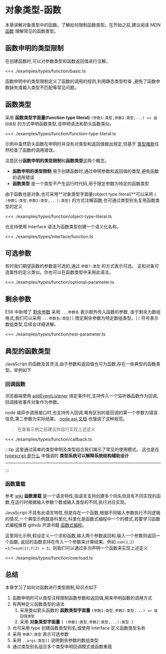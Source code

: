 # 对象类型-函数

本章讲解对象类型中的函数。了解如何限制函数类型。在开始之前,建议阅读 MDN [函数](https://developer.mozilla.org/zh-CN/docs/Web/JavaScript/Guide/Functions) 理解常见的函数类型。


## 函数申明的类型限制
在创建函数时,可以对参数类型和函数返回值进行注解。

<<< ./examples/types/function/basic.ts

函数申明中的类型限制定义了函数的调用的规则,利用静态类型检查
,避免了函数参数缺失或输入类型不匹配等常见问题。

## 函数类型
采用 **函数类型字面量(function type literal)** `(参数1:类型,参数2:类型,...) => 返回类型` 的方式申明函数类型,该申明语法和箭头函数类似。

<<< ./examples/types/function/function-type-literal.ts

示例中虽然箭头函数在申明时并没有对类型和返回值做出规定,但基于
[类型推断](./1.basic-concept.md#类型推断)任然检查了函数的调用错误。


注意区分**函数申明的类型限制**和**函数类型**这两个概念。

* **函数申明的类型限制** 用于创建函数时,通过申明参数和返回值的类型,避免函数的调用错误
* **函数类型** 是一个类型不产生运行时代码,用于限定参数为特定的函数类型



由于函数也是对象,也可采用**对象类型字面量(object type literal)**可以采用 `{ (参数1:类型,参数2:类型,...):类型}` 的方式注解函数,也可通过类型别名复用函数类型的定义

<<< ./examples/types/function/object-type-literal.ts

也支持使用 Interface 语法为函数类型创建一个语义化名称。

<<< ./examples/types/interface/function.ts


## 可选参数
有时我们期望函数的参数是可选的,通过 `参数?:类型` 的方式表示可选。
这和对象可选属性的定义类似。你也可以在函数类型中采用此语法。

<<< ./examples/types/function/optional-parameter.ts


## 剩余参数
ES6 中新增了 [剩余参数](https://developer.mozilla.org/zh-CN/docs/Web/JavaScript/Reference/Functions/rest_parameters) 采用 `...参数名` 表示额外传入函数的参数,
由于剩余为数组格式,我们可以采用 `...参数名:类型[]` 限定剩余参数为特定数组类型。`[]` 符号表示数组类型,后续会详细讲解。

<<< ./examples/types/function/rest-parameter.ts

## 典型的函数类型
JavaScript 的函数及其灵活,由于参数和返回值也可为函数,存在一些典型的函数类型。举例如下

### 回调函数
浏览器端使用 [addEventListener](https://developer.mozilla.org/zh-CN/docs/Web/API/EventTarget/addEventListener) 绑定事件时,支持传入一个监听器函数作为回调,回调接收事件对象作为参数。

node 端异步调用接口时,也支持传入回调,略有区别的是回调的第一个参数为错误信息,第二参数为实际结果。 [node api 文档](https://nodejs.org/api/errors.html#errors_error_first_callbacks) 也强调了这种规范。

> 在查看示例之前建议你自行实现上述定义

<<< ./examples/types/function/callback.ts

:::tip
这里通过简单的类型申明及类型组合我们揭示了常见的使用模式。
这也是在 [typescript 是什么](./README.md#typescript-是什么) 中强调的
**类型系统可以解释系统结构辅助设计**
****
:::

### 函数重载
参考 [wiki](https://en.wikipedia.org/wiki/Function_overloading) **函数重载** 是一个语言特性,指语言支持创建多个同名但具有不同实现的函数,在运行时根据输入参数个数或输入类型的不同,执行对应实现。

JavaScript 不具有此语言特性,但是存在一个函数,根据不同输入参数执行不同逻辑的情况,一个典型示例就是科里化,科里化是函数式编程中一个的模式,若要学习函数式编程推荐 github 开源书籍 [函数式编程](https://github.com/MostlyAdequate/mostly-adequate-guide)。

这里简化示例,假设定义一个求和函数,输入两个参数返回和,输入一个参数则返回一个函数,
返回的函数支持在传入一个参数来计算结果。例如 `sum(1,2) =3`,`f=sum(1);f(2) = 3`。则我们可以通过多次声明一个函数来实现上述定义

<!-- TODO: 重载示例需修改 -->
<<< ./examples/types/function/overload.ts



## 总结
本章学习了如何对函数进行类型限制,知识点如下

1. 函数申明时可以类型注释限制函数参数和返回值,用来申明函数的调用方式
2. 有两种定义函数类型的语法
   1. 采用类似箭头函数的 **函数类型字面量** `(参数1:类型,参数2:类型,...) => 返回值类型` 
   2. 采用 **对象类型字面量** `{ (参数1:类型,参数2:类型,...):类型 }` 
3. 也可采用 type 创建函数类型别名,或使用 Interface 定义函数类型名称
4. 采用 `参数?:类型` 表示可选参数
5. 采用 `..args:类型[]` 说明剩余参数的数组类型
6. 通过类型别名组合多个类型申明回调模式或函数重载